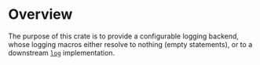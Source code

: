 # Overview

The purpose of this crate is to provide a configurable logging backend, whose logging macros either resolve to nothing (empty statements), or to a downstream [`log`](https://docs.rs/log/) implementation.
